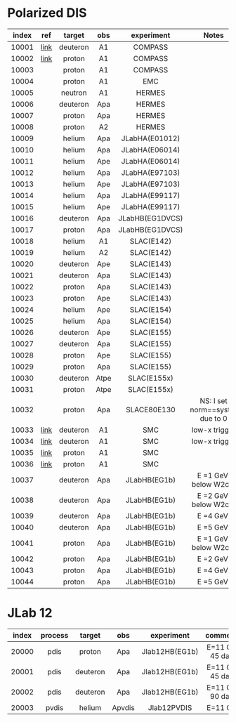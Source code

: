 # Polarized DIS

| index | ref              | target   | obs  | experiment      | Notes                             |
| :--:  | :--:             | :--:     | :--: | :--:            | :--:                              |
| 10001 | [link][ref10001] | deuteron | A1   | COMPASS         |                                   |
| 10002 | [link][ref10002] | proton   | A1   | COMPASS         |                                   |
| 10003 |                  | proton   | A1   | COMPASS         |                                   |
| 10004 |                  | proton   | A1   | EMC             |                                   |
| 10005 |                  | neutron  | A1   | HERMES          |                                   |
| 10006 |                  | deuteron | Apa  | HERMES          |                                   |
| 10007 |                  | proton   | Apa  | HERMES          |                                   |
| 10008 |                  | proton   | A2   | HERMES          |                                   |
| 10009 |                  | helium   | Apa  | JLabHA(E01012)  |                                   |
| 10010 |                  | helium   | Apa  | JLabHA(E06014)  |                                   |
| 10011 |                  | helium   | Ape  | JLabHA(E06014)  |                                   |
| 10012 |                  | helium   | Apa  | JLabHA(E97103)  |                                   |
| 10013 |                  | helium   | Ape  | JLabHA(E97103)  |                                   |
| 10014 |                  | helium   | Apa  | JLabHA(E99117)  |                                   |
| 10015 |                  | helium   | Ape  | JLabHA(E99117)  |                                   |
| 10016 |                  | deuteron | Apa  | JLabHB(EG1DVCS) |                                   |
| 10017 |                  | proton   | Apa  | JLabHB(EG1DVCS) |                                   |
| 10018 |                  | helium   | A1   | SLAC(E142)      |                                   |
| 10019 |                  | helium   | A2   | SLAC(E142)      |                                   |
| 10020 |                  | deuteron | Ape  | SLAC(E143)      |                                   |
| 10021 |                  | deuteron | Apa  | SLAC(E143)      |                                   |
| 10022 |                  | proton   | Apa  | SLAC(E143)      |                                   |
| 10023 |                  | proton   | Ape  | SLAC(E143)      |                                   |
| 10024 |                  | helium   | Ape  | SLAC(E154)      |                                   |
| 10025 |                  | helium   | Apa  | SLAC(E154)      |                                   |
| 10026 |                  | deuteron | Ape  | SLAC(E155)      |                                   |
| 10027 |                  | deuteron | Apa  | SLAC(E155)      |                                   |
| 10028 |                  | proton   | Ape  | SLAC(E155)      |                                   |
| 10029 |                  | proton   | Apa  | SLAC(E155)      |                                   |
| 10030 |                  | deuteron | Atpe | SLAC(E155x)     |                                   |
| 10031 |                  | proton   | Atpe | SLAC(E155x)     |                                   |
| 10032 |                  | proton   | Apa  | SLACE80E130     | NS: I set norm==syst_c due to  0  |
| 10033 | [link][ref10033] | deuteron | A1   | SMC             | low-x trigger                     |
| 10034 | [link][ref10034] | deuteron | A1   | SMC             | low-x trigger                     |
| 10035 | [link][ref10035] | proton   | A1   | SMC             |                                   |
| 10036 | [link][ref10036] | proton   | A1   | SMC             |                                   |
| 10037 |                  | deuteron | Apa  | JLabHB(EG1b)    | E =1 GeV.  below W2cut            |
| 10038 |                  | deuteron | Apa  | JLabHB(EG1b)    | E =2 GeV.  below W2cut            |
| 10039 |                  | deuteron | Apa  | JLabHB(EG1b)    | E =4 GeV.                         |
| 10040 |                  | deuteron | Apa  | JLabHB(EG1b)    | E =5 GeV.                         |
| 10041 |                  | proton   | Apa  | JLabHB(EG1b)    | E =1 GeV.  below W2cut            |
| 10042 |                  | proton   | Apa  | JLabHB(EG1b)    | E =2 GeV.                         |
| 10043 |                  | proton   | Apa  | JLabHB(EG1b)    | E =4 GeV.                         |
| 10044 |                  | proton   | Apa  | JLabHB(EG1b)    | E =5 GeV.                         |


# JLab 12
| index |  process | target   | obs    | experiment     | comments          |
| :--:  |  :--:    | :--:     | :--:   | :--:           | :--:              |
| 20000 |  pdis    | proton   | Apa    | Jlab12HB(EG1b) | E=11 GeV  45 days |
| 20001 |  pdis    | deuteron | Apa    | Jlab12HB(EG1b) | E=11 GeV  45 days |
| 20002 |  pdis    | deuteron | Apa    | Jlab12HB(EG1b) | E=11 GeV  90 days |
| 20003 |  pvdis   | helium   | Apvdis | Jlab12PVDIS    | E=11 GeV          |

[ref10001]: https://inspirehep.net/literature/1501480
[ref10002]: https://inspirehep.net/literature/843494
[ref10033]: https://inspirehep.net/literature/499139
[ref10034]: https://inspirehep.net/literature/471981
[ref10035]: https://inspirehep.net/literature/499139
[ref10036]: https://inspirehep.net/literature/471981






